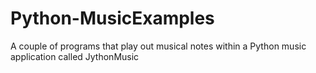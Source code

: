# Python-MusicExamples
A couple of programs that play out musical notes within a Python music application called JythonMusic

